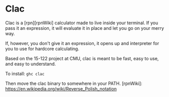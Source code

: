 Clac
====

Clac is a [rpn][rpnWiki] calculator made to live inside your terminal.
If you pass it an expression, it will evaluate it in place and
let you go on your merry way.

If, however, you don't give it an expression, it opens up
and interpreter for you to use for hardcore calculating. 

Based on the 15-122 project at CMU, clac is meant to be
fast, easy to use, and easy to understand.

To install: `ghc clac`

Then move the clac binary to somewhere in your PATH.
[rpnWiki]: https://en.wikipedia.org/wiki/Reverse_Polish_notation
